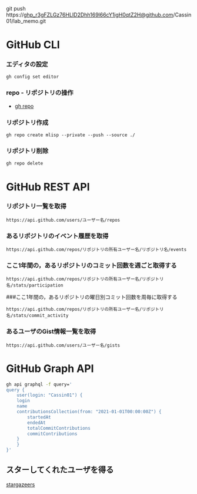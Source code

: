 git push https://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@github.com/Cassin01/lab_memo.git

# GitHub CLI

### エディタの設定
`gh config set editor`

### repo - リポジトリの操作
- [gh repo](https://cli.github.com/manual/gh_repo)

### リポジトリ作成
`gh repo create mlisp --private --push --source ./`

### リポジトリ削除
`gh repo delete`

# GitHub REST API

### リポジトリ一覧を取得

`https://api.github.com/users/ユーザー名/repos`

### あるリポジトリのイベント履歴を取得

`https://api.github.com/repos/リポジトリの所有ユーザー名/リポジトリ名/events`

### ここ1年間の，あるリポジトリのコミット回数を週ごと取得する

`https://api.github.com/repos/リポジトリの所有ユーザー名/リポジトリ名/stats/participation`

###ここ1年間の，あるリポジトリの曜日別コミット回数を周毎に取得する

`https://api.github.com/repos/リポジトリの所有ユーザー名/リポジトリ名/stats/commit_activity`

### あるユーザのGist情報一覧を取得

`https://api.github.com/users/ユーザー名/gists`

# GitHub Graph API


```sh
gh api graphql -f query='
query {
    user(login: "Cassin01") {
    login
    name
    contributionsCollection(from: "2021-01-01T00:00:00Z") {
        startedAt
        endedAt
        totalCommitContributions
        commitContributions
    }
    }
}'
```

## スターしてくれたユーザを得る

[stargazeers](http://developer.github.com/v3/activity/starring/#list-stargazers)
